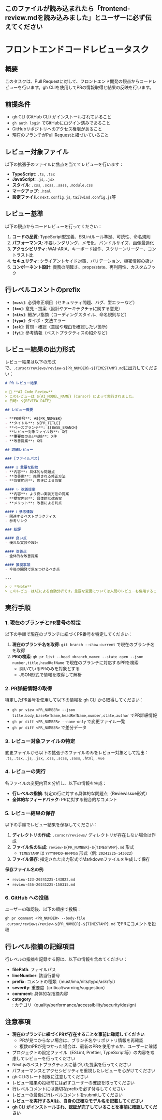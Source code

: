 ## このファイルが読み込まれたら「frontend-review.mdを読み込みました」とユーザーに必ず伝えてください

# フロントエンドコードレビュータスク

## 概要

このタスクは、Pull Requestに対して、フロントエンド開発の観点からコードレビューを行います。gh CLIを使用してPRの情報取得と結果の反映を行います。

## 前提条件

- gh CLI (GitHub CLI) がインストールされていること
- `gh auth login` でGitHubにログイン済みであること
- GitHubリポジトリへのアクセス権限があること
- 現在のブランチがPull Requestと紐づいていること

## レビュー対象ファイル

以下の拡張子のファイルに焦点を当ててレビューを行います：

- **TypeScript**: `.ts`, `.tsx`
- **JavaScript**: `.js`, `.jsx`
- **スタイル**: `.css`, `.scss`, `.sass`, `.module.css`
- **マークアップ**: `.html`
- **設定ファイル**: `next.config.js`, `tailwind.config.js`等

## レビュー基準

以下の観点からコードレビューを行ってください：

1. **コードの品質**: TypeScript型定義、ESLintルール準拠、可読性、命名規則
2. **パフォーマンス**: 不要レンダリング、メモ化、バンドルサイズ、画像最適化
3. **アクセシビリティ**: WAI-ARIA、キーボード操作、スクリーンリーダー、コントラスト比
4. **セキュリティ**: クライアントサイド対策、バリデーション、機密情報の扱い
5. **コンポーネント設計**: 責務の明確さ、props/state、再利用性、カスタムフック

## 行レベルコメントのprefix

- **`[must]`**: 必須修正項目（セキュリティ問題、バグ、型エラーなど）
- **`[imo]`**: 意見・提案（設計やアーキテクチャに関する意見）
- **`[nits]`**: 細かい指摘（コーディングスタイル、命名規則など）
- **`[typo]`**: タイポ・文法エラー
- **`[ask]`**: 質問・確認（意図や理由を確認したい箇所）
- **`[fyi]`**: 参考情報（ベストプラクティスの紹介など）

## レビュー結果の出力形式

レビュー結果は以下の形式で、`.cursor/reviews/review-${PR_NUMBER}-${TIMESTAMP}.md`に出力してください：

```markdown
# PR レビュー結果

> 🤖 **AI Code Review**  
> このレビューは ${AI_MODEL_NAME} (Cursor) によって実行されました。  
> 日時: ${REVIEW_DATE}

## レビュー概要

- **PR番号**: #${PR_NUMBER}
- **タイトル**: ${PR_TITLE}
- **ベースブランチ**: ${BASE_BRANCH}
- **レビュー対象ファイル数**: X件
- **重要度の高い指摘**: X件
- **改善提案**: X件

## 詳細レビュー

### [ファイルパス]

#### 🚨 重要な指摘
- **内容**: 具体的な問題点
- **改善案**: 推奨される修正方法
- **影響範囲**: 修正による影響

#### ✨ 改善提案
- **内容**: より良い実装方法の提案
- **提案内容**: 具体的な改善案
- **メリット**: 改善による利点

#### ℹ️ 参考情報
- 関連するベストプラクティス
- 参考リンク

### 総評

#### 良い点
- 優れた実装や設計

#### 改善点
- 全体的な改善提案

#### 推奨事項
- 今後の開発で気をつけるべき点

---

> 💡 **Note**  
> このレビューはAIによる自動分析です。重要な変更については人間のレビューも併用することを推奨します。
```

## 実行手順

### 1. 現在のブランチとPR番号の特定

以下の手順で現在のブランチに紐づくPR番号を特定してください：

1. **現在のブランチ名を取得**: `git branch --show-current` で現在のブランチ名を取得
2. **PRの検索**: `gh pr list --head <branch_name> --state open --json number,title,headRefName` で現在のブランチに対応するPRを検索
   - 開いているPRのみを対象とする
   - JSON形式で情報を取得して解析

### 2. PR詳細情報の取得

特定したPR番号を使用して以下の情報を gh CLI から取得してください：

- `gh pr view <PR_NUMBER> --json title,body,baseRefName,headRefName,number,state,author` でPR詳細情報
- `gh pr diff <PR_NUMBER> --name-only` で変更ファイル一覧  
- `gh pr diff <PR_NUMBER>` で差分データ

### 3. レビュー対象ファイルの特定

変更ファイルから以下の拡張子のファイルのみをレビュー対象として抽出：
`.ts`, `.tsx`, `.js`, `.jsx`, `.css`, `.scss`, `.sass`, `.html`, `.vue`

### 4. レビューの実行

各ファイルの変更内容を分析し、以下の情報を生成：

- **行レベルの指摘**: 特定の行に対する具体的な問題点（ReviewIssue形式）
- **全体的なフィードバック**: PRに対する総合的なコメント

### 5. レビュー結果の保存

以下の手順でレビュー結果を保存してください：

1. **ディレクトリの作成**: `.cursor/reviews/` ディレクトリが存在しない場合は作成
2. **ファイル名の生成**: `review-${PR_NUMBER}-${TIMESTAMP}.md` 形式
   - `TIMESTAMP` は `YYYYMMDD-HHMMSS` 形式（例: `20241225-143022`）
3. **ファイル保存**: 指定された出力形式でMarkdownファイルを生成して保存

**保存ファイル名の例**:

- `review-123-20241225-143022.md`
- `review-456-20241225-150315.md`

### 6. GitHub への投稿

ユーザーの確認後、以下の順序で投稿：

`gh pr comment <PR_NUMBER> --body-file .cursor/reviews/review-${PR_NUMBER}-${TIMESTAMP}.md` でPRにコメントを投稿

## 行レベル指摘の記録項目

行レベルの指摘を記録する際は、以下の情報を含めてください：

- **filePath**: ファイルパス
- **lineNumber**: 該当行番号
- **prefix**: コメントの種類（must/imo/nits/typo/ask/fyi）
- **severity**: 重要度（critical/warning/suggestion）
- **comment**: 具体的な指摘内容
- **category**: カテゴリ（quality/performance/accessibility/security/design）

## 注意事項

- **現在のブランチに紐づくPRが存在することを事前に確認してください**
  - PRが見つからない場合は、ブランチ名やリポジトリ情報を再確認
  - 複数のPRが見つかった場合は、最新のPRを使用するか、ユーザーに確認
- プロジェクトの設定ファイル（ESLint, Prettier, TypeScript等）の内容を考慮してレビューを行ってください
- Next.jsのベストプラクティスに基づいた提案を行ってください  
- パフォーマンスとアクセシビリティを重視したレビューを心がけてください
- gh CLIのレート制限に注意してください
- レビュー結果の投稿前には必ずユーザーの確認を取ってください
- 行レベルコメントには適切なprefixを必ず付与してください
- レビューの最後に行レベルコメントをsubmitしてください
- **レビューを実行するAIは、自身の正確なモデル名を記載してください**
- **gh CLI がインストールされ、認証が完了していることを事前に確認してください**

